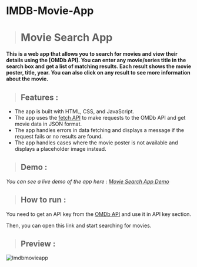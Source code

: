 # IMDB-Movie-App 
># Movie Search App

**This is a web app that allows you to search for movies and view their details using the [OMDb API]. You can enter any movie/series title in the search box and get a list of matching results. Each result shows the movie poster, title, year. You can also click on any result to see more information about the movie.**

>## Features :

* The app is built with HTML, CSS, and JavaScript.
* The app uses the [fetch API](https://developer.mozilla.org/en-US/docs/Web/API/Fetch_API) to make requests to the OMDb API and get movie data in JSON format.
* The app handles errors in data fetching and displays a message if the request fails or no results are found.
* The app handles cases where the movie poster is not available and displays a placeholder image instead.

>## Demo :

_You can see a live demo of the app here : [Movie Search App Demo](https://maheshb45.github.io/IMDB-Movie-App/)_

>## How to run :

You need to get an API key from the [OMDb API](https://www.omdbapi.com/apikey.aspx) and use it in API key section.

Then, you can open this link and start searching for movies.

>## Preview :


![Imdbmovieapp](https://github.com/MaheshB45/IMDB-Movie-App/assets/107680212/1e8f3404-85a9-42c6-99d6-5235e5f381d8)
